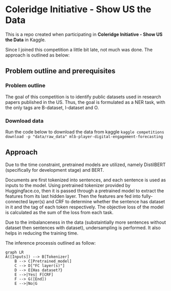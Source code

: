 # Coleridge Initiative - Show US the Data
This is a repo created when participating in **Coleridge Initiative - Show US the Data** in Kaggle. 

Since I joined this competition a little bit late, not much was done. The approach is outlined as below:

## Problem outline and prerequisites
### Problem outline
The goal of this competition is to identify public datasets used in research papers published in the US. Thus, the goal is formulated as a NER task, with the only tags are B-dataset, I-dataset and O.

### Download data
Run the code below to download the data from kaggle
```kaggle competitions download -p "data/raw_data" mlb-player-digital-engagement-forecasting```

## Approach
Due to the time constraint, pretrained models are utilized, namely DistilBERT (specifically for development stage) and BERT. 

Documents are first tokenized into sentences, and each sentence is used as inputs to the model. Using pretrained tokenizer provided by Huggingface.co, then it is passed through a pretrained model to extract the features from its last hidden layer. Then the features are fed into fully-connected layer(s) and CRF to determine whether the sentence has dataset in it and the tag of each token respectively. The objective loss of the model is calculated as the sum of the loss from each task.

Due to the imbalanceness in the data (substaintially more sentences without dataset then sentences with dataset), undersampling is performed. It also helps in reducing the training time.

The inference processis outlined as follow:
```mermaid
graph LR
A([Inputs]) --> B[Tokenizer]
    B --> C[Pretrained_model]
    C --> D["FC layer(s)"]
    D --> E{Has dataset?}
    E -->|Yes| F[CRF]
    F --> G([End])
    E -->|No|G 
```